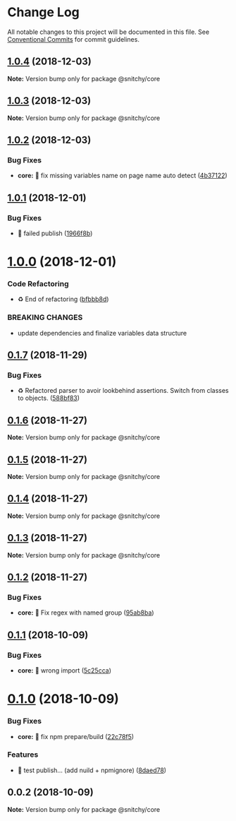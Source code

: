 # Change Log

All notable changes to this project will be documented in this file.
See [Conventional Commits](https://conventionalcommits.org) for commit guidelines.

## [1.0.4](https://github.com/epicagency/snitchy/compare/@snitchy/core@1.0.3...@snitchy/core@1.0.4) (2018-12-03)

**Note:** Version bump only for package @snitchy/core





## [1.0.3](https://github.com/epicagency/snitchy/compare/@snitchy/core@1.0.2...@snitchy/core@1.0.3) (2018-12-03)

**Note:** Version bump only for package @snitchy/core





## [1.0.2](https://github.com/epicagency/snitchy/compare/@snitchy/core@1.0.1...@snitchy/core@1.0.2) (2018-12-03)


### Bug Fixes

* **core:** :bug: fix missing variables name on page name auto detect ([4b37122](https://github.com/epicagency/snitchy/commit/4b37122))





## [1.0.1](https://github.com/epicagency/snitchy/compare/@snitchy/core@1.0.0...@snitchy/core@1.0.1) (2018-12-01)


### Bug Fixes

* :rocket: failed publish ([1966f8b](https://github.com/epicagency/snitchy/commit/1966f8b))





# [1.0.0](https://github.com/epicagency/snitchy/compare/@snitchy/core@0.1.7...@snitchy/core@1.0.0) (2018-12-01)


### Code Refactoring

* :recycle: End of refactoring ([bfbbb8d](https://github.com/epicagency/snitchy/commit/bfbbb8d))


### BREAKING CHANGES

* update dependencies and finalize variables data structure





<a name="0.1.7"></a>
## [0.1.7](https://github.com/epicagency/snitchy/compare/@snitchy/core@0.1.6...@snitchy/core@0.1.7) (2018-11-29)


### Bug Fixes

* :recycle: Refactored parser to avoir lookbehind assertions. Switch from classes to objects. ([588bf83](https://github.com/epicagency/snitchy/commit/588bf83))





<a name="0.1.6"></a>
## [0.1.6](https://github.com/epicagency/snitchy/compare/@snitchy/core@0.1.5...@snitchy/core@0.1.6) (2018-11-27)

**Note:** Version bump only for package @snitchy/core





<a name="0.1.5"></a>
## [0.1.5](https://github.com/epicagency/snitchy/compare/@snitchy/core@0.1.4...@snitchy/core@0.1.5) (2018-11-27)

**Note:** Version bump only for package @snitchy/core





<a name="0.1.4"></a>
## [0.1.4](https://github.com/epicagency/snitchy/compare/@snitchy/core@0.1.3...@snitchy/core@0.1.4) (2018-11-27)

**Note:** Version bump only for package @snitchy/core





<a name="0.1.3"></a>
## [0.1.3](https://github.com/epicagency/snitchy/compare/@snitchy/core@0.1.2...@snitchy/core@0.1.3) (2018-11-27)

**Note:** Version bump only for package @snitchy/core





<a name="0.1.2"></a>
## [0.1.2](https://github.com/epicagency/snitchy/compare/@snitchy/core@0.1.1...@snitchy/core@0.1.2) (2018-11-27)


### Bug Fixes

* **core:** :bug: Fix regex with named group ([95ab8ba](https://github.com/epicagency/snitchy/commit/95ab8ba))





<a name="0.1.1"></a>
## [0.1.1](https://github.com/epicagency/snitchy/compare/@snitchy/core@0.1.0...@snitchy/core@0.1.1) (2018-10-09)


### Bug Fixes

* **core:** :bug: wrong import ([5c25cca](https://github.com/epicagency/snitchy/commit/5c25cca))





<a name="0.1.0"></a>
# [0.1.0](https://github.com/epicagency/snitchy/compare/@snitchy/core@0.0.2...@snitchy/core@0.1.0) (2018-10-09)


### Bug Fixes

* **core:** :wrench: fix npm prepare/build ([22c78f5](https://github.com/epicagency/snitchy/commit/22c78f5))


### Features

* :art: test publish… (add nuild + npmignore) ([8daed78](https://github.com/epicagency/snitchy/commit/8daed78))





<a name="0.0.2"></a>
## 0.0.2 (2018-10-09)

**Note:** Version bump only for package @snitchy/core
